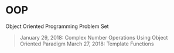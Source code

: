# OOP
Object Oriented Programming Problem Set

>January 29, 2018: Complex Number Operations Using Object Oriented Paradigm
>March 27, 2018: Template Functions
